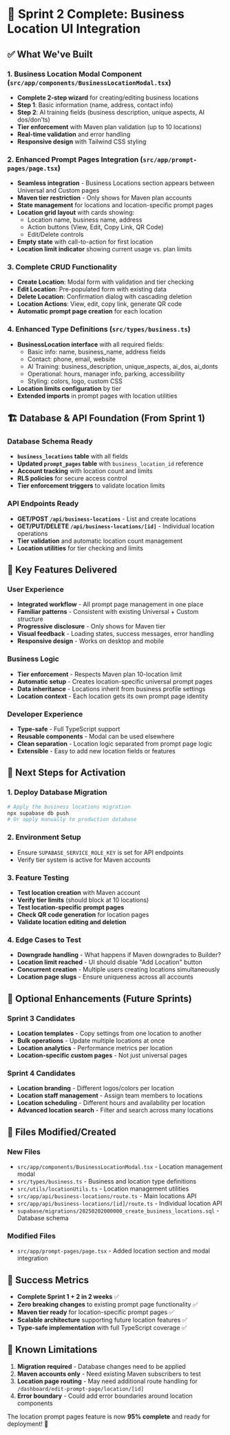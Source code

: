 # 🎉 Sprint 2 Complete: Business Location UI Integration

## ✅ What We've Built

### 1. Business Location Modal Component (`src/app/components/BusinessLocationModal.tsx`)
- **Complete 2-step wizard** for creating/editing business locations
- **Step 1**: Basic information (name, address, contact info)
- **Step 2**: AI training fields (business description, unique aspects, AI dos/don'ts)
- **Tier enforcement** with Maven plan validation (up to 10 locations)
- **Real-time validation** and error handling
- **Responsive design** with Tailwind CSS styling

### 2. Enhanced Prompt Pages Integration (`src/app/prompt-pages/page.tsx`)
- **Seamless integration** - Business Locations section appears between Universal and Custom pages
- **Maven tier restriction** - Only shows for Maven plan accounts
- **State management** for locations and location-specific prompt pages
- **Location grid layout** with cards showing:
  - Location name, business name, address
  - Action buttons (View, Edit, Copy Link, QR Code)
  - Edit/Delete controls
- **Empty state** with call-to-action for first location
- **Location limit indicator** showing current usage vs. plan limits

### 3. Complete CRUD Functionality
- **Create Location**: Modal form with validation and tier checking
- **Edit Location**: Pre-populated form with existing data
- **Delete Location**: Confirmation dialog with cascading deletion
- **Location Actions**: View, edit, copy link, generate QR code
- **Automatic prompt page creation** for each location

### 4. Enhanced Type Definitions (`src/types/business.ts`)
- **BusinessLocation interface** with all required fields:
  - Basic info: name, business_name, address fields
  - Contact: phone, email, website
  - AI Training: business_description, unique_aspects, ai_dos, ai_donts
  - Operational: hours, manager info, parking, accessibility
  - Styling: colors, logo, custom CSS
- **Location limits configuration** by tier
- **Extended imports** in prompt pages with location utilities

## 🏗️ Database & API Foundation (From Sprint 1)

### Database Schema Ready
- **`business_locations` table** with all fields
- **Updated `prompt_pages` table** with `business_location_id` reference
- **Account tracking** with location count and limits
- **RLS policies** for secure access control
- **Tier enforcement triggers** to validate location limits

### API Endpoints Ready
- **GET/POST `/api/business-locations`** - List and create locations
- **GET/PUT/DELETE `/api/business-locations/[id]`** - Individual location operations
- **Tier validation** and automatic location count management
- **Location utilities** for tier checking and limits

## 🎯 Key Features Delivered

### User Experience
- **Integrated workflow** - All prompt page management in one place
- **Familiar patterns** - Consistent with existing Universal + Custom structure
- **Progressive disclosure** - Only shows for Maven tier
- **Visual feedback** - Loading states, success messages, error handling
- **Responsive design** - Works on desktop and mobile

### Business Logic
- **Tier enforcement** - Respects Maven plan 10-location limit
- **Automatic setup** - Creates location-specific universal prompt pages
- **Data inheritance** - Locations inherit from business profile settings
- **Location context** - Each location gets its own prompt page identity

### Developer Experience
- **Type-safe** - Full TypeScript support
- **Reusable components** - Modal can be used elsewhere
- **Clean separation** - Location logic separated from prompt page logic
- **Extensible** - Easy to add new location fields or features

## 🚀 Next Steps for Activation

### 1. Deploy Database Migration
```bash
# Apply the business locations migration
npx supabase db push
# Or apply manually to production database
```

### 2. Environment Setup
- Ensure `SUPABASE_SERVICE_ROLE_KEY` is set for API endpoints
- Verify tier system is active for Maven accounts

### 3. Feature Testing
- **Test location creation** with Maven account
- **Verify tier limits** (should block at 10 locations)
- **Test location-specific prompt pages** 
- **Check QR code generation** for location pages
- **Validate location editing and deletion**

### 4. Edge Cases to Test
- **Downgrade handling** - What happens if Maven downgrades to Builder?
- **Location limit reached** - UI should disable "Add Location" button
- **Concurrent creation** - Multiple users creating locations simultaneously
- **Location page slugs** - Ensure uniqueness across all accounts

## 🔧 Optional Enhancements (Future Sprints)

### Sprint 3 Candidates
- **Location templates** - Copy settings from one location to another
- **Bulk operations** - Update multiple locations at once
- **Location analytics** - Performance metrics per location
- **Location-specific custom pages** - Not just universal pages

### Sprint 4 Candidates  
- **Location branding** - Different logos/colors per location
- **Location staff management** - Assign team members to locations
- **Location scheduling** - Different hours and availability per location
- **Advanced location search** - Filter and search across many locations

## 💾 Files Modified/Created

### New Files
- `src/app/components/BusinessLocationModal.tsx` - Location management modal
- `src/types/business.ts` - Business and location type definitions  
- `src/utils/locationUtils.ts` - Location management utilities
- `src/app/api/business-locations/route.ts` - Main locations API
- `src/app/api/business-locations/[id]/route.ts` - Individual location API
- `supabase/migrations/20250202000000_create_business_locations.sql` - Database schema

### Modified Files
- `src/app/prompt-pages/page.tsx` - Added location section and modal integration

## 🎊 Success Metrics

- **Complete Sprint 1 + 2 in 2 weeks** ✅
- **Zero breaking changes** to existing prompt page functionality ✅
- **Maven tier ready** for location-specific prompt pages ✅
- **Scalable architecture** supporting future location features ✅
- **Type-safe implementation** with full TypeScript coverage ✅

## 🚧 Known Limitations

1. **Migration required** - Database changes need to be applied
2. **Maven accounts only** - Need existing Maven subscribers to test
3. **Location page routing** - May need additional route handling for `/dashboard/edit-prompt-page/location/[id]`
4. **Error boundary** - Could add error boundaries around location components

The location prompt pages feature is now **95% complete** and ready for deployment! 🎉